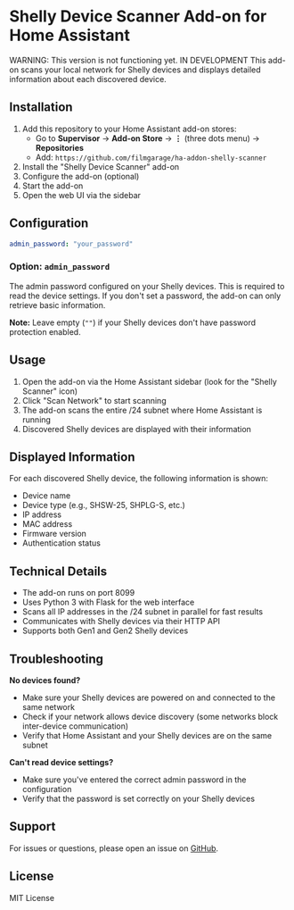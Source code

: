 # Shelly Device Scanner Add-on for Home Assistant

WARNING: This version is not functioning yet. IN DEVELOPMENT
This add-on scans your local network for Shelly devices and displays detailed information about each discovered device.

## Installation

1. Add this repository to your Home Assistant add-on stores:
   - Go to **Supervisor** → **Add-on Store** → **⋮** (three dots menu) → **Repositories**
   - Add: `https://github.com/filmgarage/ha-addon-shelly-scanner`
2. Install the "Shelly Device Scanner" add-on
3. Configure the add-on (optional)
4. Start the add-on
5. Open the web UI via the sidebar

## Configuration

```yaml
admin_password: "your_password"
```

### Option: `admin_password`

The admin password configured on your Shelly devices. This is required to read the device settings. If you don't set a password, the add-on can only retrieve basic information.

**Note:** Leave empty (`""`) if your Shelly devices don't have password protection enabled.

## Usage

1. Open the add-on via the Home Assistant sidebar (look for the "Shelly Scanner" icon)
2. Click "Scan Network" to start scanning
3. The add-on scans the entire /24 subnet where Home Assistant is running
4. Discovered Shelly devices are displayed with their information

## Displayed Information

For each discovered Shelly device, the following information is shown:

- Device name
- Device type (e.g., SHSW-25, SHPLG-S, etc.)
- IP address
- MAC address
- Firmware version
- Authentication status

## Technical Details

- The add-on runs on port 8099
- Uses Python 3 with Flask for the web interface
- Scans all IP addresses in the /24 subnet in parallel for fast results
- Communicates with Shelly devices via their HTTP API
- Supports both Gen1 and Gen2 Shelly devices

## Troubleshooting

**No devices found?**
- Make sure your Shelly devices are powered on and connected to the same network
- Check if your network allows device discovery (some networks block inter-device communication)
- Verify that Home Assistant and your Shelly devices are on the same subnet

**Can't read device settings?**
- Make sure you've entered the correct admin password in the configuration
- Verify that the password is set correctly on your Shelly devices

## Support

For issues or questions, please open an issue on [GitHub](https://github.com/filmgarage/ha-addon-shelly-scanner/issues).

## License

MIT License
